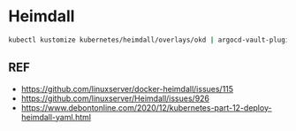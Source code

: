 # Heimdall

```bash
kubectl kustomize kubernetes/heimdall/overlays/okd | argocd-vault-plugin generate - | kubectl apply -f -
```

## REF

- <https://github.com/linuxserver/docker-heimdall/issues/115>
- <https://github.com/linuxserver/Heimdall/issues/926>
- <https://www.debontonline.com/2020/12/kubernetes-part-12-deploy-heimdall-yaml.html>
